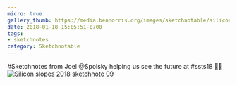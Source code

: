 ```yaml
---
micro: true
gallery_thumb: https://media.bennorris.org/images/sketchnotable/silicon-slopes-2018/silicon-slopes-2018-sketchnote-09.jpg
date: 2018-01-18 15:05:51-0700
tags:
- sketchnotes
category: Sketchnotable
---
```


#Sketchnotes from Joel @Spolsky helping us see the future at #ssts18 ✍🏼 [![Silicon slopes 2018 sketchnote 09](https://media.bennorris.org/images/sketchnotable/silicon-slopes-2018/silicon-slopes-2018-sketchnote-09.jpg)](https://media.bennorris.org/images/sketchnotable/silicon-slopes-2018/silicon-slopes-2018-sketchnote-09.jpg)